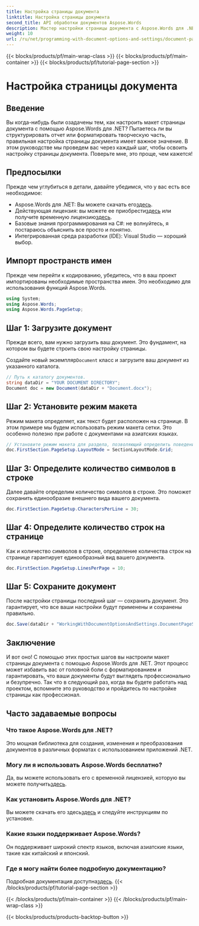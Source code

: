 ```yaml
---
title: Настройка страницы документа
linktitle: Настройка страницы документа
second_title: API обработки документов Aspose.Words
description: Мастер настройки страницы документа с Aspose.Words для .NET в простых шагах. Узнайте, как загружать, устанавливать макет, определять символы в строке, строки на странице и сохранять документ.
weight: 10
url: /ru/net/programming-with-document-options-and-settings/document-page-setup/
---
```


{{< blocks/products/pf/main-wrap-class >}}
{{< blocks/products/pf/main-container >}}
{{< blocks/products/pf/tutorial-page-section >}}

# Настройка страницы документа

## Введение

Вы когда-нибудь были озадачены тем, как настроить макет страницы документа с помощью Aspose.Words для .NET? Пытаетесь ли вы структурировать отчет или форматировать творческую часть, правильная настройка страницы документа имеет важное значение. В этом руководстве мы проведем вас через каждый шаг, чтобы освоить настройку страницы документа. Поверьте мне, это проще, чем кажется!

## Предпосылки

Прежде чем углубиться в детали, давайте убедимся, что у вас есть все необходимое:

-  Aspose.Words для .NET: Вы можете скачать его[здесь](https://releases.aspose.com/words/net/).
-  Действующая лицензия: вы можете ее приобрести[здесь](https://purchase.aspose.com/buy) или получите временную лицензию[здесь](https://purchase.aspose.com/temporary-license/).
- Базовые знания программирования на C#: не волнуйтесь, я постараюсь объяснить все просто и понятно.
- Интегрированная среда разработки (IDE): Visual Studio — хороший выбор.

## Импорт пространств имен

Прежде чем перейти к кодированию, убедитесь, что в ваш проект импортированы необходимые пространства имен. Это необходимо для использования функций Aspose.Words.

```csharp
using System;
using Aspose.Words;
using Aspose.Words.PageSetup;
```

## Шаг 1: Загрузите документ

Прежде всего, вам нужно загрузить ваш документ. Это фундамент, на котором вы будете строить свою настройку страницы.

 Создайте новый экземпляр`Document` класс и загрузите ваш документ из указанного каталога.

```csharp
// Путь к каталогу документов.
string dataDir = "YOUR DOCUMENT DIRECTORY";
Document doc = new Document(dataDir + "Document.docx");
```

## Шаг 2: Установите режим макета

Режим макета определяет, как текст будет расположен на странице. В этом примере мы будем использовать режим макета сетки. Это особенно полезно при работе с документами на азиатских языках.

```csharp
// Установите режим макета для раздела, позволяющий определить поведение сетки документа.
doc.FirstSection.PageSetup.LayoutMode = SectionLayoutMode.Grid;
```

## Шаг 3: Определите количество символов в строке

Далее давайте определим количество символов в строке. Это поможет сохранить единообразие внешнего вида вашего документа.

```csharp
doc.FirstSection.PageSetup.CharactersPerLine = 30;
```

## Шаг 4: Определите количество строк на странице

Как и количество символов в строке, определение количества строк на странице гарантирует единообразный вид вашего документа.

```csharp
doc.FirstSection.PageSetup.LinesPerPage = 10;
```

## Шаг 5: Сохраните документ

После настройки страницы последний шаг — сохранить документ. Это гарантирует, что все ваши настройки будут применены и сохранены правильно.

```csharp
doc.Save(dataDir + "WorkingWithDocumentOptionsAndSettings.DocumentPageSetup.docx");
```

## Заключение

И вот оно! С помощью этих простых шагов вы настроили макет страницы документа с помощью Aspose.Words для .NET. Этот процесс может избавить вас от головной боли с форматированием и гарантировать, что ваши документы будут выглядеть профессионально и безупречно. Так что в следующий раз, когда вы будете работать над проектом, вспомните это руководство и пройдитесь по настройке страницы как профессионал.

## Часто задаваемые вопросы

### Что такое Aspose.Words для .NET?
Это мощная библиотека для создания, изменения и преобразования документов в различных форматах с использованием приложений .NET.

### Могу ли я использовать Aspose.Words бесплатно?
Да, вы можете использовать его с временной лицензией, которую вы можете получить[здесь](https://purchase.aspose.com/temporary-license/).

### Как установить Aspose.Words для .NET?
 Вы можете скачать его здесь[здесь](https://releases.aspose.com/words/net/) и следуйте инструкциям по установке.

### Какие языки поддерживает Aspose.Words?
Он поддерживает широкий спектр языков, включая азиатские языки, такие как китайский и японский.

### Где я могу найти более подробную документацию?
 Подробная документация доступна[здесь](https://reference.aspose.com/words/net/).
{{< /blocks/products/pf/tutorial-page-section >}}

{{< /blocks/products/pf/main-container >}}
{{< /blocks/products/pf/main-wrap-class >}}

{{< blocks/products/products-backtop-button >}}
